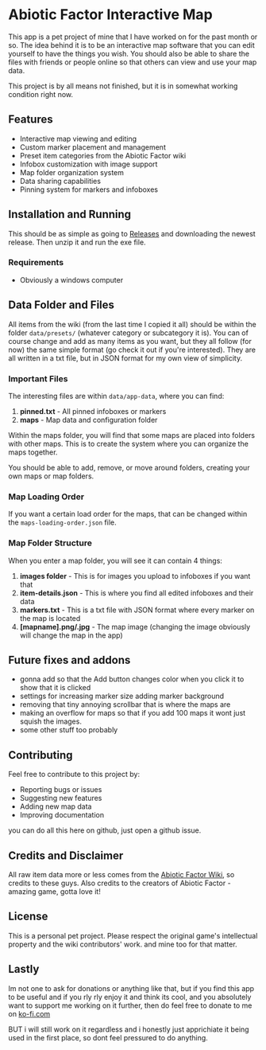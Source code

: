 # Abiotic Factor Interactive Map

This app is a pet project of mine that I have worked on for the past month or so. The idea behind it is to be an interactive map software that you can edit yourself to have the things you wish. You should also be able to share the files with friends or people online so that others can view and use your map data.

This project is by all means not finished, but it is in somewhat working condition right now.

## Features

- Interactive map viewing and editing
- Custom marker placement and management
- Preset item categories from the Abiotic Factor wiki
- Infobox customization with image support
- Map folder organization system
- Data sharing capabilities
- Pinning system for markers and infoboxes

## Installation and Running

This should be as simple as going to [Releases](https://github.com/ComradeAleks/Abiotic-Factor-Interactive-maps/releases/tag/v1.0.0) and downloading the newest release. Then unzip it and run the exe file.

### Requirements

- Obviously a windows computer

## Data Folder and Files

All items from the wiki (from the last time I copied it all) should be within the folder `data/presets/` (whatever category or subcategory it is). You can of course change and add as many items as you want, but they all follow (for now) the same simple format (go check it out if you're interested). They are all written in a txt file, but in JSON format for my own view of simplicity.

### Important Files

The interesting files are within `data/app-data`, where you can find:

1. **pinned.txt** - All pinned infoboxes or markers
2. **maps** - Map data and configuration folder

Within the maps folder, you will find that some maps are placed into folders with other maps. This is to create the system where you can organize the maps together.

You should be able to add, remove, or move around folders, creating your own maps or map folders.

### Map Loading Order

If you want a certain load order for the maps, that can be changed within the `maps-loading-order.json` file.

### Map Folder Structure

When you enter a map folder, you will see it can contain 4 things:

1. **images folder** - This is for images you upload to infoboxes if you want that
2. **item-details.json** - This is where you find all edited infoboxes and their data
3. **markers.txt** - This is a txt file with JSON format where every marker on the map is located
4. **[mapname].png/.jpg** - The map image (changing the image obviously will change the map in the app)

## Future fixes and addons

- gonna add so that the Add button changes color when you click it to show that it is clicked
- settings for increasing marker size adding marker background
- removing that tiny annoying scrollbar that is where the maps are
- making an overflow for maps so that if you add 100 maps it wont just squish the images.
- some other stuff too probably

## Contributing

Feel free to contribute to this project by:
- Reporting bugs or issues
- Suggesting new features
- Adding new map data
- Improving documentation

you can do all this here on github, just open a github issue.

## Credits and Disclaimer

All raw item data more or less comes from the [Abiotic Factor Wiki](https://abioticfactor.wiki.gg/), so credits to these guys. Also credits to the creators of Abiotic Factor - amazing game, gotta love it!

## License

This is a personal pet project. Please respect the original game's intellectual property and the wiki contributors' work. and mine too for that matter.

## Lastly

Im not one to ask for donations or anything like that, but if you find this app to be useful and if you rly rly enjoy it and think its cool, and you absolutely want to support me working on it further, then do feel free to donate to me on [ko-fi.com](https://ko-fi.com/comradealeks)

BUT i will still work on it regardless and i honestly just apprichiate it being used in the first place, so dont feel pressured to do anything. 
